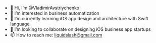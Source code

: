 - 👋 Hi, I’m @VladimirAvstriychenko
- 👀 I’m interested in business automatization
- 🌱 I’m currently learning iOS app design and architecture with Swift language
- 💞️ I’m looking to collaborate on designing iOS business app startups
- 📫 How to reach me: liquidslash@gmail.com

<!---
VladimirAvstriychenko/VladimirAvstriychenko is a ✨ special ✨ repository because its `README.md` (this file) appears on your GitHub profile.
You can click the Preview link to take a look at your changes.
--->
